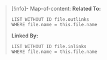 > [!info]- Map-of-content:
> **Related To:**
> ```dataview
> LIST WITHOUT ID file.outlinks  
> WHERE file.name = this.file.name
> ```
> **Linked By:**
> ```dataview
> LIST WITHOUT ID file.inlinks  
> WHERE file.name = this.file.name
> ```
